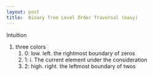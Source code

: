 ```yaml
---
layout: post
title:  Binary Tree Level Order Traversal (easy)
---
```

Intuition

1.  three colors
    1.  0: low. left. the rightmost boundary of zeros
    2.  1: i. The current element under the consideration
    3.  2: high. right. the leftmost boundary of twos